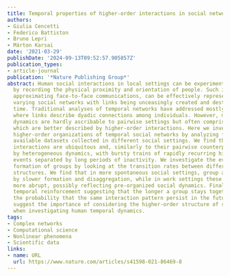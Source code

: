 ```yaml
---
title: Temporal properties of higher-order interactions in social networks
authors:
- Giulia Cencetti
- Federico Battiston
- Bruno Lepri
- Márton Karsai
date: '2021-03-29'
publishDate: '2024-09-13T09:52:57.905857Z'
publication_types:
- article-journal
publication: '*Nature Publishing Group*'
abstract: Human social interactions in local settings can be experimentally detected
  by recording the physical proximity and orientation of people. Such interactions,
  approximating face-to-face communications, can be effectively represented as time
  varying social networks with links being unceasingly created and destroyed over
  time. Traditional analyses of temporal networks have addressed mostly pairwise interactions,
  where links describe dyadic connections among individuals. However, many network
  dynamics are hardly ascribable to pairwise settings but often comprise larger groups,
  which are better described by higher-order interactions. Here we investigate the
  higher-order organizations of temporal social networks by analyzing five publicly
  available datasets collected in different social settings. We find that higher-order
  interactions are ubiquitous and, similarly to their pairwise counterparts, characterized
  by heterogeneous dynamics, with bursty trains of rapidly recurring higher-order
  events separated by long periods of inactivity. We investigate the evolution and
  formation of groups by looking at the transition rates between different higher-order
  structures. We find that in more spontaneous social settings, group are characterized
  by slower formation and disaggregation, while in work settings these phenomena are
  more abrupt, possibly reflecting pre-organized social dynamics. Finally, we observe
  temporal reinforcement suggesting that the longer a group stays together the higher
  the probability that the same interaction pattern persist in the future. Our findings
  suggest the importance of considering the higher-order structure of social interactions
  when investigating human temporal dynamics.
tags:
- Complex networks
- Computational science
- Nonlinear phenomena
- Scientific data
links:
- name: URL
  url: https://www.nature.com/articles/s41598-021-86469-8
---
```

